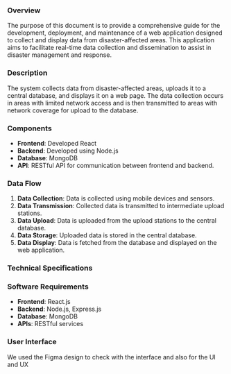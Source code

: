 ### Overview

The purpose of this document is to provide a comprehensive guide for the development, deployment, and maintenance of a web application designed to collect and display data from disaster-affected areas. This application aims to facilitate real-time data collection and dissemination to assist in disaster management and response.

### Description

The system collects data from disaster-affected areas, uploads it to a central database, and displays it on a web page. The data collection occurs in areas with limited network access and is then transmitted to areas with network coverage for upload to the database.

### Components

- **Frontend**: Developed  React
- **Backend**: Developed using Node.js
- **Database**: MongoDB
- **API**: RESTful API for communication between frontend and backend.

### Data Flow

1. **Data Collection**: Data is collected using mobile devices and sensors.
2. **Data Transmission**: Collected data is transmitted to intermediate upload stations.
3. **Data Upload**: Data is uploaded from the upload stations to the central database.
4. **Data Storage**: Uploaded data is stored in the central database.
5. **Data Display**: Data is fetched from the database and displayed on the web application.

### Technical Specifications

### Software Requirements

- **Frontend**: React.js
- **Backend**: Node.js, Express.js
- **Database**:  MongoDB
- **APIs**: RESTful services

### User Interface

We used the Figma design to check with the interface and also for the UI and UX
